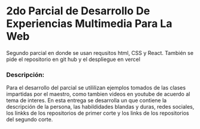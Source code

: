 # 2do Parcial de Desarrollo De Experiencias Multimedia Para La Web

Segundo parcial en donde se usan requsitos html, CSS y React.
También se pide el repositorio en git hub y el despliegue en vercel

### Descripción:

Para el desarrollo del parcial se utililizan ejemplos tomados de las clases impartidas por el maestro, como tambien videos en youtube de acuerdo al tema de interes. En esta entrega se desarrolla un  que contiene la descripción de la persona, las habildidades blandas y duras, redes sociales, los linkks de los repositorios de primer corte y los links de los repositorios del segundo corte.

